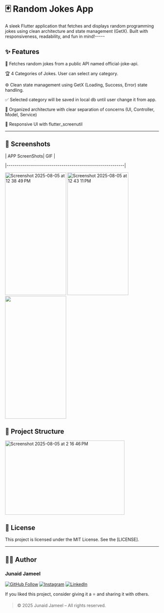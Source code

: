 # 🃏 Random Jokes App

A sleek Flutter application that fetches and displays random programming jokes using clean architecture and state management (GetX). Built with responsiveness, readability, and fun in mind!-----

## ✨ Features

🔁 Fetches random jokes from a public API named official-joke-api.

🏆 4 Categories of Jokes. User can select any category.

⚙️ Clean state management using GetX (Loading, Success, Error) state handling.

✅ Selected category will be saved in local db until user change it from app.

🧪 Organized architecture with clear separation of concerns (UI, Controller, Model, Service)

📱 Responsive UI with flutter_screenutil




---

## 📸 Screenshots

| APP ScreenShots| GIF |

|------------------------------------------------------------|

<img width="200" height="400" alt="Screenshot 2025-08-05 at 12 38 49 PM" src="https://github.com/user-attachments/assets/17d1c446-f0f4-485d-93d9-e2740f81b727" />

<img width="200" height="400" alt="Screenshot 2025-08-05 at 12 43 11 PM" src="https://github.com/user-attachments/assets/f4b40fe2-1322-492a-ba53-3b4aed84afa1" />

<img width="200" height="400" src="https://github.com/user-attachments/assets/3a4af9ff-15cb-4c35-adf9-d53a5851b4df" />



## 🧱 Project Structure
<img width="391" height="242" alt="Screenshot 2025-08-05 at 2 16 46 PM" src="https://github.com/user-attachments/assets/7ab27675-2e81-4558-b785-1f56e755fbbd" />




## 📜 License

This project is licensed under the MIT License. See the [LICENSE].

---

## 🧑‍💻 Author

### Junaid Jameel

<p align="left">
  <a href="https://github.com/JunaidJameel"><img src="https://img.shields.io/badge/GitHub-Follow-blue?logo=github" alt="GitHub Follow"/></a>
  <a href="https://www.instagram.com/junaid_jamel/?igsh=YW44MGk4OHQ5M2Mx"><img src="https://img.shields.io/badge/Instagram-Follow-e4405f?logo=instagram" alt="Instagram"/></a>

  <a href="https://www.linkedin.com/in/junaid-jameel-6298bb26b/">
  <img src="https://img.shields.io/badge/LinkedIn-Connect-0077B5?logo=linkedin" alt="LinkedIn"/>
</a>

</p>

If you liked this project, consider giving it a ⭐ and sharing it with others.

> © 2025 Junaid Jameel – All rights reserved.
